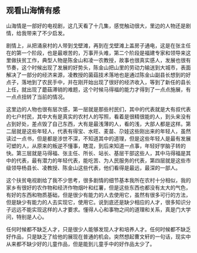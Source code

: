 ## 观看山海情有感

山海情是一部好的电视剧，这几天看了十几集，感觉触动很大，里边的人物还是剧情，给我带来了不少启发。

剧情上，从把涌泉村的人带到戈壁滩，再到在戈壁滩上盖房子通电，这是在张主任在的第一个阶段，也是最艰苦的，万事开头难，第二个阶段是福建专家和领导来这里做扶贫工作，典型人物是陈金山和凌一农教授，故事也很真实感人，发展也很有节奏，这个时候出现了发展的好势头，陈金山把山里的劳动力输送到大城市，表面解决了一部分的经济来源，凌教授的菌菇技术落地也是通过陈金山副县长想到的好点子，落地到了农民手中，并在刚开始出现了很好的经济收入，等到了新任的县长上任，就出现了蘑菇滞销的难题，这个时候马得福的能力才得到了一点点施展，有一点点扭转了当前的情况。

这里边的人物也很有层次感，第一层就是那些村民们，其中的代表就是大有叔代表的七户村民，其中大有是真实的农村人的写照，看着是很精很能的人，到头来没有占到好处，差点毁了自己东西，大有是最浅薄的人，看的浅，大部人都是这样。第二层就是这些年轻人，代表有得宝、水旺、麦苗、尕娃这些刚出来的年轻人，虽然读过一点书，但是都是涉世不深，不知道其中的道理，但是这些年轻人是最有发展可塑的人，从原来的叛逆不懂事，瞎混，到后来知道一点事，年轻好学脑子转的快。第三层就是马得福、张主任、所长、站长、基层干部这些人，其中马得福是其中的代表，最有潜力的年轻代表，能吃苦、为人民服务的代表，第四层就是这些市级领导杨县长、凌教授、陈金山这些代表，他们看得是最远，最深的一部人。

这个扶贫电视剧给了我不少思考，很多剧情的细节基本我所在农村十分相似，我的家乡有很好的农作物和经济作物烟叶和红薯，但是这些东西也都没有太大的气色，有好的东西和物质基础，但是很少有能力的人去使用它，虽然有很多可行的方法，但是缺少有能力的人去实现它，使用它。说到底还是缺少相应的人才，很多知识分子远远不能实现这样的人才要求。懂得人心和事物之间的道理和关系，真是门大学问，特别是人心。

任何时候都不缺乏人才，只是很少人能够发现人才和培养人才。任何时候都不缺乏好作品，只是缺乏了给他的展现在普通的机会。突然想起曹文轩的一句话，现实中从来都不缺少好的儿童作品，但是能到儿童手中的好作品太少了。